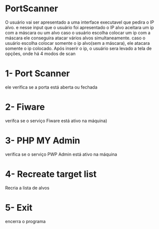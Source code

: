# PortScanner
O usuário vai ser apresentado a uma interface executavel que pedira o IP alvo.
e nesse input que o usuário foi apresentado o IP alvo aceitara um ip com a máscara ou um alvo 
caso o usuário escolha colocar um ip com a máscara ele conseguira atacar vários alvos simultaneamente.
caso o usuário escolha colocar somente o ip alvo(sem a máscara), ele atacara somente o ip colocado.
Após inserir o ip, o usuário sera levado a tela de opções, onde há 4 modos de scan

# 1- Port Scanner
ele verifica se a porta está aberta ou fechada

# 2- Fiware 
verifca se o serviço Fiware está ativo na máquina)

# 3- PHP MY Admin 
verifica se o serviço PWP Admin está ativo na máquina

# 4- Recreate target list 
Recria a lista de alvos

# 5- Exit 
encerra o programa
